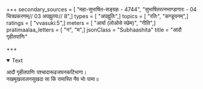 +++
secondary_sources = [ "महा-सुभाषित-सङ्ग्रहः - 4744", "सुभाषितरत्नभाण्डागारः -  04 चित्रप्रकरणम्// 03 अपह्नुतयः// 8",]
types = [ "अपह्नुतिः",]
topics = [ "रतिः", "कण्डूयनम्",]
ratings = [ "vvasuki:5",]
meters = [ "आर्या (लोओसे स्छेम)", "गीति",]
pratimaalaa_letters = [ "न", "म",]
jsonClass = "Subhaashita"
title = "आदौ गृहीतपाणिः"

+++

<details open><summary>Text</summary>

आदौ गृहीतपाणिः पश्चादारूढजघनकटिभागा।  
नखमुखलालनसुखदा सा किं रामास्ति नैव भोः पामा॥
</details>
